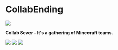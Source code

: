 # CollabEnding 
![](https://cdn.discordapp.com/attachments/908552614919176223/998932345522499694/3.png)

**Collab Sever - It's a gathering of Minecraft teams.**

![](https://cdn.discordapp.com/attachments/908552614919176223/998932346617204777/1.png)
![](https://cdn.discordapp.com/attachments/908552614919176223/998932347284095016/2.png)
![](https://cdn.discordapp.com/attachments/908552614919176223/998932346201972867/5.png)
![]()
![]()
